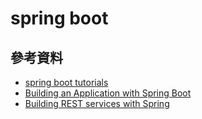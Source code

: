 # spring boot

## 參考資料

* [spring boot tutorials](http://spring.io/guides#tutorials)
* [Building an Application with Spring Boot](https://spring.io/guides/gs/spring-boot/)
* [Building REST services with Spring](http://spring.io/guides/tutorials/bookmarks/)
